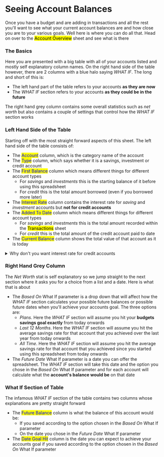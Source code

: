 # Seeing Account Balances

Once you have a budget and are adding in transactions and all the rest you'll want to see what your current account balances are and how close you are to your various goals. Well here is where you can do all that. Head on over to the <mark style="background-color:yellow;">Account Overview</mark> sheet and see what is there

### The Basics

Here you are presented with a big table with all of your accounts listed and mostly self explanatory column names. On the right hand side of the table however, there are 2 columns with a blue halo saying _WHAT IF_. The long and short of this is:

* The left hand part of the table refers to your accounts **as they are now**
* The _WHAT IF_ section refers to your accounts **as they could be in the future**

The right hand grey column contains some overall statistics such as _net worth_ but also contains a couple of settings that control how the _WHAT IF_ section works

### Left Hand Side of the Table

Starting off with the most straight forward aspects of this sheet. The left hand side of  the table consists of:

* The <mark style="color:blue;">Account</mark> column, which is the category name of the account
* The <mark style="color:blue;">Type</mark> column, which says whether it is a savings, investment or credit account
* The <mark style="color:blue;">First Balance</mark> column which means different things for different account types
  * For _savings_ and _investments_ this is the starting balance of it before using this spreadsheet
  * For _credit_ this is the total amount borrowed (even if you borrowed more later)
* The <mark style="color:blue;">Interest Rate</mark> column contains the interest rate for _saving_ and _investment_ accounts but **not  for credit accounts**
* The <mark style="color:blue;">Added To Date</mark> column which means different things for different account types
  * For _savings_ and _investments_ this is the total amount recorded within the <mark style="background-color:yellow;">Transactions</mark> sheet
  * For _credit_ this is the total amount of the credit account paid to date
* The <mark style="color:blue;">Current Balance</mark> column shows the total value of that account as it is today

<details>

<summary>Why don't you want interest rate for credit accounts</summary>

I decided not to do interest calculations for credit accounts because there may be weird and wonderful mechanisms of credit that may be offered and it could possibly miscalculate because of that. It also as a by-product forces you to be more active around recording losses to interest which might be the motivation to get them gone!

</details>

### Right Hand Grey Column

The _Net Worth_ stat is self explanatory so we jump straight to the next section where it asks you for a choice from a list and a date. Here is what that is about

* The _Based On_ What If parameter is a drop down that will affect how the _WHAT IF_ section calculates your possible future balances or possible future dates when you'll achieve your accounts goal. The three options are:
  * _Plans_. Here the _WHAT IF_ section will assume you hit your **budgets savings goal exactly** from today onwards
  * _Last 12 Months_. Here the _WHAT IF_ section will assume you hit the average savings rate for that account that you achieved over the last year from today onwards
  * _All Time_. Here the _WHAT IF_ section will assume you hit the average savings rate for that account that you achieved since you started using this spreadsheet from today onwards
* The _Future Date_ What If parameter is a date you can offer the spreadsheet. The _WHAT IF_ section will take this date and the option you chose in the _Based On_ What If parameter and for each account will calculate what the **account's balance would be** on that date

### What If Section of Table

The infamous _WHAT IF_ section of the table contains two columns whose explanations are pretty straight forward

* The <mark style="color:blue;">Future Balance</mark> column is what the balance of this account would be:
  * If you saved according to the option chosen in the _Based On_ What If parameter
  * On the date you chose in the _Future Date_ What If parameter
* The <mark style="color:blue;">Date Goal Hit</mark> column is the date you can expect to achieve your accounts goal if you saved according to the option chosen in the _Based On_ What If parameter
